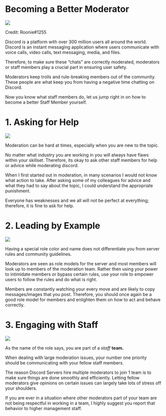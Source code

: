 Becoming a Better Moderator
===========================

![](https://miro.medium.com/max/1400/1*F-f9fLXmoJ9kPbGeEoBvBQ.png)

Credit: Roonie#1255

Discord is a platform with over 300 million users all around the world. Discord is an instant messaging application where users communicate with voice calls, video calls, text messaging, media, and files.

Therefore, to make sure these “chats” are correctly moderated, moderators or staff members play a crucial part in ensuring user safety.

Moderators keep trolls and rule-breaking members out of the community.  
These people are what keep you from having a negative time chatting on Discord.

Now you know what staff members do, let us jump right in on how to become a better Staff Member yourself.

**1\. Asking for Help**
=======================

![](https://miro.medium.com/max/1400/1*-g_KQcMkiotrm00lbr1wTA.png)

Moderation can be hard at times, especially when you are new to the topic.

No matter what industry you are working in you will always have flaws within your skillset. Therefore, its okay to ask other staff members for help or advice while moderating discord.

When I first started out in moderation, in many scenarios I would not know what action to take. After asking some of my colleagues for advice and what they had to say about the topic, I could understand the appropriate punishment.

Everyone has weaknesses and we all will not be perfect at everything; therefore, it is fine to ask for help.

**2\. Leading by Example**
==========================

![](https://miro.medium.com/max/1400/1*9Ql5CF27idmb32aSgZJtBA.png)

Having a special role color and name does not differentiate you from server rules and community guidelines.

Moderators are seen as role models for the server and most members will look up to members of the moderation team. Rather then using your power to intimidate members or bypass certain rules, use your role to empower users to follow the rules and do what is right.

Members are constantly watching your every move and are likely to copy messages/images that you post. Therefore, you should once again be a good role model for members and enlighten them on how to act and behave correctly.

**3.** **Engaging with Staff**
==============================

![](https://miro.medium.com/max/1400/1*iUz5xlM_wZkQIWfLVTetDw.png)

As the name of the role says, you are part of a _staff_ **team.**

When dealing with large moderation issues, your number one priority should be communicating with your fellow staff members.

The reason Discord Servers hire multiple moderators to join 1 team is to make sure things are done smoothly and efficiently. Letting fellow moderators give opinions on certain issues can largely take lots of stress off your shoulders.

If you are ever in a situation where other moderators part of your team are not being respectful in working in a team, I highly suggest you report that behavior to higher management staff.

